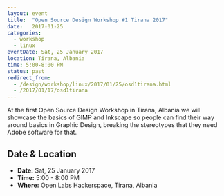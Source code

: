 ```yaml
---
layout: event
title:  "Open Source Design Workshop #1 Tirana 2017"
date:   2017-01-25
categories:
  - workshop
  - linux
eventDate: Sat, 25 January 2017
location: Tirana, Albania
time: 5:00-8:00 PM
status: past
redirect_from:
  - /design/workshop/linux/2017/01/25/osd1tirana.html
  - /2017/01/17/osd1tirana
---
```


At the first Open Source Design Workshop in Tirana, Albania we will showcase the basics of GIMP and Inkscape 
so people can find their way around basics in Graphic Design, breaking the stereotypes that they need Adobe software for that.

## Date & Location

- **Date:** Sat, 25 January 2017
- **Time:** 5:00 - 8:00 PM
- **Where:** Open Labs Hackerspace, Tirana, Albania
